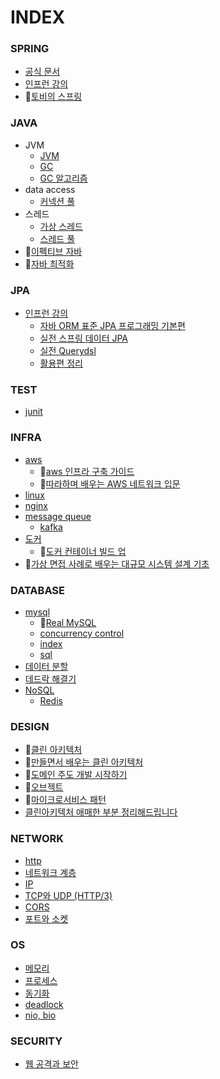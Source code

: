 # INDEX

### SPRING
- [공식 문서](spring/docs/index.md)
- [인프런 강의](spring/lecture/index.md)
- 📗[토비의 스프링](spring/toby-spring/index.md)

### JAVA
- JVM
  - [JVM](java/jvm/jvm.md)
  - [GC](java/jvm/garbage-collector.md)
  - [GC 알고리즘](java/jvm/gc-algorithm.md)
- data access
  - [커넥션 풀](java/data-access/connection-pool.md)
- 스레드
  - [가상 스레드](java/thread/virtual-thread.md)
  - [스레드 풀](java/thread/threadpool.md)
- 📗[이펙티브 자바](java/effective-java/index.md)
- 📗[자바 최적화](java/optimizing-java)

### JPA
- [인프런 강의](jpa/lecture)
  - [자바 ORM 표준 JPA 프로그래밍 기본편](jpa/lecture/basic)
  - [실전 스프링 데이터 JPA](jpa/lecture/spring-data-jpa)
  - [실전 Querydsl](jpa/lecture/querydsl)
  - [활용편 정리](jpa/lecture/tuning)

### TEST
- [junit](test/junit)

### INFRA
- [aws](infra/aws)
  - 📗[aws 인프라 구축 가이드](infra/aws/aws-infra-deployment-guide)
  - 📗[따라하며 배우는 AWS 네트워크 입문](infra/aws/intro-aws-network-to-follow-learn)
- [linux](infra/linux)
- [nginx](infra/nginx)
- [message queue](infra/message-queue)
  - [kafka](infra/message-queue/kafka)
- [도커](infra/docker)
  - 📗[도커 컨테이너 빌드 업](infra/docker/docker_container_buildup)
- 📗[가상 면접 사례로 배우는 대규모 시스템 설계 기초](infra/system_design_interview)

### DATABASE
- [mysql](database/mysql)
  - 📗[Real MySQL](database/mysql/real-my-sql)
  - [concurrency control](database/mysql/concurrency-control)
  - [index](database/mysql/index)
  - [sql](database/mysql/sql)
- [데이터 분할](database/distributed-data)
- [데드락 해결기](database/deadlock-troubleshooting.md)
- [NoSQL](database/nosql)
  - [Redis](database/nosql/redis)

### DESIGN
- 📗[클린 아키텍처](design/clean-architecture)
- 📗[만들면서 배우는 클린 아키텍처](design/clean-architecture-hands-on)
- 📗[도메인 주도 개발 시작하기](design/domain-driven-design)
- 📗[오브젝트](design/object)
- 📗[마이크로서비스 패턴](design/microservice-pattern)
- [클린아키텍처 애매한 부분 정리해드립니다](design/NHN_FORWARD22_clean_architecture.md)

### NETWORK
- [http](network/http)
- [네트워크 계층](network/network-layer)
- [IP](network/ip)
- [TCP와 UDP (HTTP/3)](network/TCP&UDP&HTTP3.md)
- [CORS](network/CORS.md)
- [포트와 소켓](network/port&socket.md)

### OS
- [메모리](os/memory)
- [프로세스](os/process)
- [동기화](os/synchronization)
- [deadlock](os/deadlock.md)
- [nio, bio](os/blocking-io&non-blocking-io.md)

### SECURITY
- [웹 공격과 보안](security/web-attack.md)
